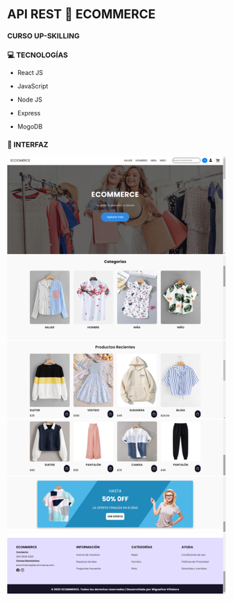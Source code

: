 # API REST 🛒 ECOMMERCE

### CURSO UP-SKILLING

### 💻 TECNOLOGÍAS

- React JS

- JavaScript

- Node JS

- Express

- MogoDB

### 🎨 INTERFAZ

![img](./Desing/Banner.png)
![img](./Desing/Categorias.png)
![img](./Desing/Productos.png)
![img](./Desing/Recientes.png)
![img](./Desing/Publicidad.png)
![img](./Desing/Footer.png)
